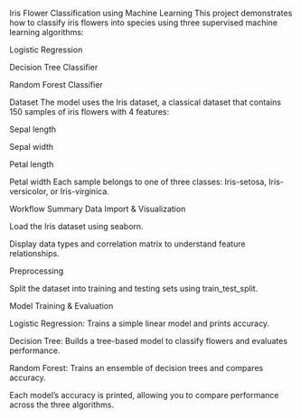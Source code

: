  Iris Flower Classification using Machine Learning
This project demonstrates how to classify iris flowers into species using three supervised machine learning algorithms:

Logistic Regression

Decision Tree Classifier

Random Forest Classifier

 Dataset
The model uses the Iris dataset, a classical dataset that contains 150 samples of iris flowers with 4 features:

Sepal length

Sepal width

Petal length

Petal width
Each sample belongs to one of three classes: Iris-setosa, Iris-versicolor, or Iris-virginica.

  Workflow Summary
Data Import & Visualization

Load the Iris dataset using seaborn.

Display data types and correlation matrix to understand feature relationships.

Preprocessing

Split the dataset into training and testing sets using train_test_split.

Model Training & Evaluation

Logistic Regression: Trains a simple linear model and prints accuracy.

Decision Tree: Builds a tree-based model to classify flowers and evaluates performance.

Random Forest: Trains an ensemble of decision trees and compares accuracy.

Each model’s accuracy is printed, allowing you to compare performance across the three algorithms.
